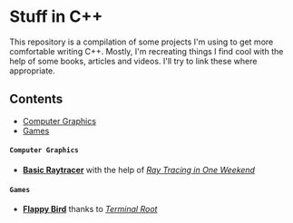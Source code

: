 # Stuff in C++
This repository is a compilation of some projects I'm using to get more comfortable writing C++. Mostly, I'm recreating things I find cool with the help of some books, articles and videos. I'll try to link these where appropriate.
## Contents
* [Computer Graphics](#computer-graphics)
* [Games](#games)

#### `Computer Graphics`
* [**Basic Raytracer**](https://github.com/dmoore04/raytracer) with the help of [_Ray Tracing in One Weekend_](https://raytracing.github.io/books/RayTracingInOneWeekend.html)

#### `Games`
* [**Flappy Bird**](https://github.com/dmoore04/flappy-bird) thanks to [_Terminal Root_](https://terminalroot.com/how-to-make-flappy-bird-with-cpp/)

